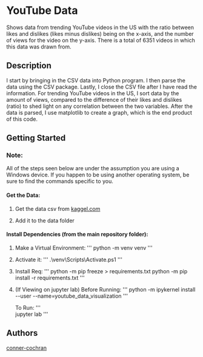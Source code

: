 # YouTube Data

Shows data from trending YouTube videos in the US with the ratio between likes and dislikes (likes minus dislikes) being on the x-axis, and the number of views for the video on the y-axis. There is a total of 6351 videos in which this data was drawn from.

## Description

I start by bringing in the CSV data into Python program. I then parse the data using the CSV package. Lastly, I close the CSV file after I have read the information. For trending YouTube videos in the US, I sort data by the amount of views, compared to the difference of their likes and dislikes (ratio) to shed light on any correlation between the two variables. After the data is parsed, I use matplotlib to create a graph, which is the end product of this code.

## Getting Started

### Note:
All of the steps seen below are under the assumption you are using a Windows device. If you happen to be using another operating system, be sure to find the commands specific to you.

#### Get the Data:
1. Get the data csv from
[kaggel.com](https://www.kaggle.com/datasnaek/youtube-new?select=USvideos.csv)

2. Add it to the data folder

#### Install Dependencies (from the main repository folder):
1. Make a Virtual Environment:
'''
    python -m venv venv
'''

2. Activate it:
'''
    .\venv\Scripts\Activate.ps1
'''

3. Install Req:
'''
    python -m pip freeze > requirements.txt
    python -m pip install -r requirements.txt
'''

4. (If Viewing on jupyter lab)
    Before Running:
'''
    python -m ipykernel install --user --name=youtube_data_visualization
'''

    To Run:
'''    
    jupyter lab
'''   
   
## Authors

[conner-cochran](https://github.com/conner-cochran)